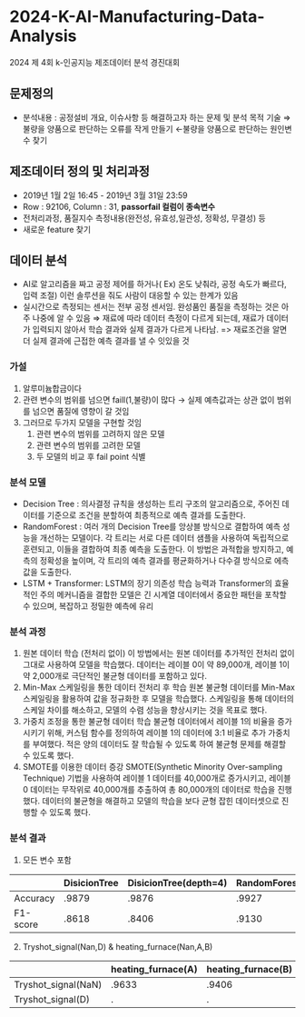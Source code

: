 # 2024-K-AI-Manufacturing-Data-Analysis
2024 제 4회 k-인공지능 제조데이터 분석 경진대회

## 문제정의
- 분석내용 : 공정설비 개요, 이슈사항 등 해결하고자 하는 문제 및 분석 목적 기술
⇒ 불량을 양품으로 판단하는 오류를 작게 만들기 ←불량을 양품으로 판단하는 원인변수 찾기 

## 제조데이터 정의 및 처리과정
- 2019년 1월 2일 16:45 - 2019년 3월 31일 23:59
- Row : 92106, Column : 31, **passorfail 컬럼이 종속변수**
- 전처리과정, 품질지수 측정내용(완전성, 유효성,일관성, 정확성, 무결성) 등
- 새로운 feature 찾기

## 데이터 분석
- AI로 알고리즘을 짜고 공정 제어를 하거나( Ex) 온도 낮춰라, 공정 속도가 빠르다, 입력 조절) 이런 솔루션을 줘도 사람이 대응할 수 있는 한계가 있음
- 실시간으로 측정되는 센서는 전부 공정 센서임. 완성품인 품질을 측정하는 것은 아주 나중에 알 수 있음 ⇒ 재료에 따라 데이터 측정이 다르게 되는데, 재료가 데이터가 입력되지 않아서 학습 결과와 실제 결과가 다르게 나타남. => 재료조건을 알면 더 실제 결과에 근접한 예측 결과를 낼 수 잇있을 것

### 가설
1. 알루미늄합금이다
2. 관련 변수의 범위를 넘으면 faill(1,불량)이 많다 → 실제 예측값과는 상관 없이 범위를 넘으면 품질에 영향이 갈 것임
3. 그러므로 두가지 모델을 구현할 것임
    1. 관련 변수의 범위를 고려하지 않은 모델
    2. 관련 변수의 범위를 고려한 모델
    3. 두 모델의 비교 후 fail point 식별
### 분석 모델
- Decision Tree : 의사결정 규칙을 생성하는 트리 구조의 알고리즘으로, 주어진 데이터를 기준으로 조건을 분할하여 최종적으로 예측 결과를 도출한다.
- RandomForest : 여러 개의 Decision Tree를 앙상블 방식으로 결합하여 예측 성능을 개선하는 모델이다. 각 트리는 서로 다른 데이터 샘플을 사용하여 독립적으로 훈련되고, 이들을 결합하여 최종 예측을 도출한다. 이 방법은 과적합을 방지하고, 예측의 정확성을 높이며, 각 트리의 예측 결과를 평균화하거나 다수결 방식으로 에측 값을 도출한다.
- LSTM + Transformer: LSTM의 장기 의존성 학습 능력과 Transformer의 효율적인 주의 메커니즘을 결합한 모델은 긴 시계열 데이터에서 중요한 패턴을 포착할 수 있으며, 복잡하고 정밀한 예측에 유리

### 분석 과정
1. 원본 데이터 학습 (전처리 없이)
	이 방법에서는 원본 데이터를 추가적인 전처리 없이 그대로 사용하여 모델을 학습했다. 데이터는 레이블 0이 약 89,000개, 레이블 1이 약 2,000개로 극단적인 불균형 데이터를 포함하고 있다.
2. Min-Max 스케일링을 통한 데이터 전처리 후 학습
	원본 불균형 데이터를 Min-Max 스케일링을 활용하여 값을 정규화한 후 모델을 학습했다. 스케일링을 통해 데이터의 스케일 차이를 해소하고, 모델의 수렴 성능을 향상시키는 것을 목표로 했다.
3. 가중치 조정을 통한 불균형 데이터 학습
	불균형 데이터에서 레이블 1의 비율을 증가시키기 위해, 커스텀 함수를 정의하여 레이블 1의 데이터에 3:1 비율로 추가 가중치를 부여했다. 적은 양의 데이터도 잘 학습될 수 있도록 하여 불균형 문제를 해결할 수 있도록 했다.
4. SMOTE를 이용한 데이터 증강
	SMOTE(Synthetic Minority Over-sampling Technique) 기법을 사용하여 레이블 1 데이터를 40,000개로 증가시키고, 레이블 0 데이터는 무작위로 40,000개를 추출하여 총 80,000개의 데이터로 학습을 진행했다. 데이터의 불균형을 해결하고 모델의 학습을 보다 균형 잡힌 데이터셋으로 진행할 수 있도록 했다.

### 분석 결과
1. 모든 변수 포함


||DisicionTree|DisicionTree(depth=4)|RandomForest|
|------|---|---|---|
|Accuracy|.9879|.9876|.9927|
|F1-score|.8618|.8406|.9130|

2. Tryshot_signal(Nan,D) & heating_furnace(Nan,A,B)

||heating_furnace(A)|heating_furnace(B)|heating_furnace(NaN)|
|------|---|---|---|
|Tryshot_signal(NaN)|.9633|.9406|.8853|
|Tryshot_signal(D)|.|.|.|
